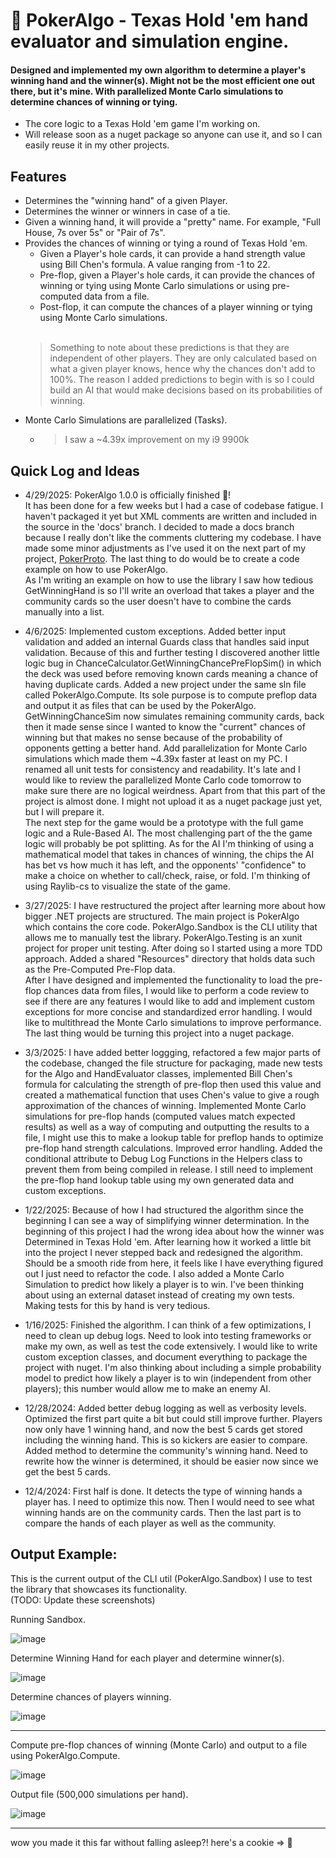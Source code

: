 # 🍑 PokerAlgo - Texas Hold 'em hand evaluator and simulation engine.
#### Designed and implemented my own algorithm to determine a player's winning hand and the winner(s). Might not be the most efficient one out there, but it's mine. With parallelized Monte Carlo simulations to determine chances of winning or tying.
- The core logic to a Texas Hold 'em game I'm working on.
- Will release soon as a nuget package so anyone can use it, and so I can easily reuse it in my other projects.
## Features
- Determines the "winning hand" of a given Player.
- Determines the winner or winners in case of a tie.
- Given a winning hand, it will provide a "pretty" name. For example, "Full House, 7s over 5s" or "Pair of 7s".
- Provides the chances of winning or tying a round of Texas Hold 'em.
  - Given a Player's hole cards, it can provide a hand strength value using Bill Chen's formula. A value ranging from -1 to 22.
  - Pre-flop, given a Player's hole cards, it can provide the chances of winning or tying using Monte Carlo simulations or using pre-computed data from a file.
  - Post-flop, it can compute the chances of a player winning or tying using Monte Carlo simulations.
  <br/></br>
  > Something to note about these predictions is that they are independent of other players. They are only calculated based on what a given player knows, hence why the chances don't add to 100%. The reason I added predictions to begin with is so I could build an AI that would make decisions based on its probabilities of winning.
- Monte Carlo Simulations are parallelized (Tasks).
  - > I saw a ~4.39x improvement on my i9 9900k
## Quick Log and Ideas
- 4/29/2025: PokerAlgo 1.0.0 is officially finished 🥂!  
It has been done for a few weeks but I had a case of codebase fatigue. I haven't packaged it yet but XML comments are written and included in the source in the 'docs' branch. I decided to made a docs branch because I really don't like the comments cluttering my codebase. I have made some minor adjustments as I've used it on the next part of my project, [PokerProto](https://github.com/holypeachy/PokerProto). The last thing to do would be to create a code example on how to use PokerAlgo.  
As I'm writing an example on how to use the library I saw how tedious GetWinningHand is so I'll write an overload that takes a player and the community cards so the user doesn't have to combine the cards manually into a list.
- 4/6/2025: Implemented custom exceptions. Added better input validation and added an internal Guards class that handles said input validation. Because of this and further testing I discovered another little logic bug in ChanceCalculator.GetWinningChancePreFlopSim() in which the deck was used before removing known cards meaning a chance of having duplicate cards. Added a new project under the same sln file called PokerAlgo.Compute. Its sole purpose is to compute preflop data and output it as files that can be used by the PokerAlgo. GetWinningChanceSim now simulates remaining community cards, back then it made sense since I wanted to know the "current" chances of winning but that makes no sense because of the probability of opponents getting a better hand. Add parallelization for Monte Carlo simulations which made them ~4.39x faster at least on my PC. I renamed all unit tests for consistency and readability. It's late and I would like to review the parallelized Monte Carlo code tomorrow to make sure there are no logical weirdness. Apart from that this part of the project is almost done. I might not upload it as a nuget package just yet, but I will prepare it.  
The next step for the game would be a prototype with the full game logic and a Rule-Based AI. The most challenging part of the the game logic will probably be pot splitting. As for the AI I'm thinking of using a mathematical model that takes in chances of winning, the chips the AI has bet vs how much it has left, and the opponents' "confidence" to make a choice on whether to call/check, raise, or fold. I'm thinking of using Raylib-cs to visualize the state of the game.

- 3/27/2025: I have restructured the project after learning more about how bigger .NET projects are structured. The main project is PokerAlgo which contains the core code. PokerAlgo.Sandbox is the CLI utility that allows me to manually test the library. PokerAlgo.Testing is an xunit project for proper unit testing. After doing so I started using a more TDD approach. Added a shared "Resources" directory that holds data such as the Pre-Computed Pre-Flop data.  
After I have designed and implemented the functionality to load the pre-flop chances data from files, I would like to perform a code review to see if there are any features I would like to add and implement custom exceptions for more concise and standardized error handling. I would like to multithread the Monte Carlo simulations to improve performance. The last thing would be turning this project into a nuget package.

- 3/3/2025: I have added better loggging, refactored a few major parts of the codebase, changed the file structure for packaging, made new tests for the Algo and HandEvaluator classes, implemented Bill Chen's formula for calculating the strength of pre-flop then used this value and created a mathematical function that uses Chen's value to give a rough approximation of the chances of winning. Implemented Monte Carlo simulations for pre-flop hands (computed values match expected results) as well as a way of computing and outputting the results to a file, I might use this to make a lookup table for preflop hands to optimize pre-flop hand strength calculations. Improved error handling. Added the conditional attribute to Debug Log Functions in the Helpers class to prevent them from being compiled in release. I still need to implement the pre-flop hand lookup table using my own generated data and custom exceptions.

- 1/22/2025: Because of how I had structured the algorithm since the beginning I can see a way of simplifying winner determination. In the beginning of this project I had the wrong idea about how the winner was Determined in Texas Hold 'em. After learning how it worked a little bit into the project I never stepped back and redesigned the algorithm. Should be a smooth ride from here, it feels like I have everything figured out I just need to refactor the code. I also added a Monte Carlo Simulation to predict how likely a player is to win. I've been thinking about using an external dataset instead of creating my own tests. Making tests for this by hand is very tedious.

- 1/16/2025: Finished the algorithm. I can think of a few optimizations, I need to clean up debug logs. Need to look into testing frameworks or make my own, as well as test the code extensively. I would like to write custom exception classes, and document everything to package the project with nuget. I'm also thinking about including a simple probability model to predict how likely a player is to win (independent from other players); this number would allow me to make an enemy AI.

- 12/28/2024: Added better debug logging as well as verbosity levels. Optimized the first part quite a bit but could still improve further. Players now only have 1 winning hand, and now the best 5 cards get stored including the winning hand. This is so kickers are easier to compare. Added method to determine the community's winning hand. Need to rewrite how the winner is determined, it should be easier now since we get the best 5 cards.

- 12/4/2024: First half is done. It detects the type of winning hands a player has. I need to optimize this now. Then I would need to see what winning hands are on the community cards. Then the last part is to compare the hands of each player as well as the community.

## Output Example:
This is the current output of the CLI util (PokerAlgo.Sandbox) I use to test the library that showcases its functionality.  
(TODO: Update these screenshots)

Running Sandbox. 

![image](https://github.com/user-attachments/assets/633d0f2d-b243-4706-a3bf-3d72245b3b4a)

Determine Winning Hand for each player and determine winner(s). 

![image](https://github.com/user-attachments/assets/283819f7-a4fd-4bd6-8441-bb6d99385f36)

Determine chances of players winning. 

![image](https://github.com/user-attachments/assets/5fa45f3b-a4c4-4da3-8bc3-d3f95e378096)

---
Compute pre-flop chances of winning (Monte Carlo) and output to a file using PokerAlgo.Compute.  

![image](https://github.com/user-attachments/assets/f673f921-23f1-4bfb-b86e-bc17150b792e)

Output file (500,000 simulations per hand). 

![image](https://github.com/user-attachments/assets/5dedf999-7711-4ee3-879a-df31c75e8532)

---
wow you made it this far without falling asleep?!
here's a cookie => 🍪
